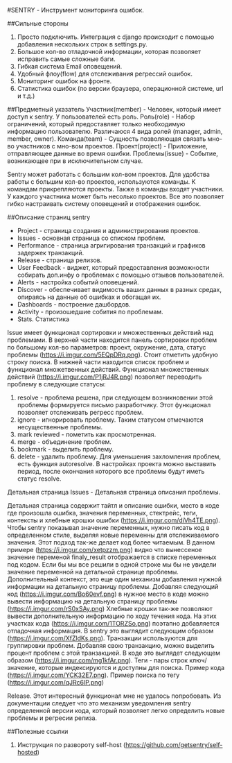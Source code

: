 #SENTRY - Инструмент мониторинга ошибок.


##Сильные стороны
1) Просто подключить. Интеграция с django происходит с помощью добавления нескольких строк в settings.py.
2) Большое кол-во отладочной информации, которая позволяет исправить самые сложные баги.
3) Гибкая система Email оповещений.
4) Удобный флоу(flow) для отслеживания регрессий ошибок.
5) Мониторинг ошибок на фронте.
6) Статистика ошибок (по версии браузера, операционной системе, url и т.д.)


##Предметный указатель
Участник(member) - Человек, который имеет доступ к sentry. У пользователей есть роль.
Роль(role) - Набор ограничений, который предоставляет только необходимую информацию пользователю. Различаюся 4 вида ролей (manager, admin, member, owner).
Команда(team) - Сущность позволяющая связать мно-во участников с мно-вом проектов.
Проект(project) - Приложение, отправляющее данные во время ошибки.
Проблемы(issue) - Событие, возникающее при в исключительном случае.

Sentry может работать с большим кол-вом проектов. Для удобства работы с большим кол-во проектов, используются команды. К командам прикрепляются проекты. Также в команды входят участники. У каждого участника может быть несолько проектов. Все это позволяет гибко настраивать систему оповещений и отображения ошибок.

##Описание страниц sentry
- Project - страница создания и администрирования проектов.
- Issues - основная страница со списком проблем.
- Performance - страница агригирования транзакций и графиков задержек транзакций.
- Release - страница релизов.
- User Feedback - виджет, который предоставления возможности собирать доп.инфу о проблемах с помощью отзывов пользователей.
- Alerts - настройка событий оповещений.
- Discover - обеспечивает видимость ваших данных в разных средах, опираясь на данные об ошибках и обогащая их.
- Dashboards - построение дашбордов.
- Activity - произошедшие собития по проблемам.
- Stats. Статистика

Issue имеет функционал сортировки и множественных действий над проблемами. В верхней части находится панель сортировки проблем по большому кол-во параметров: проект, окружение, дата, статус проблемы (https://i.imgur.com/5EQpDRq.png). Стоит отметить удобную строку поиска. 
В нижней части находится список проблем и функционал множетвенных действий. Функционал множественных действий (https://i.imgur.com/P1jRJ4R.png) позволяет переводить проблему в следующие статусы:
1) resolve - проблема решена, при следующем возникновении этой проблемы формируется письмо разработчику. Этот функционал позволяет отслеживать регресс проблем.
2) ignore - игнорировать проблему. Таким статусом отмечаются несущественные проблемы.
3) mark reviewed - пометить как просмотренная.
4) merge - объединение проблем.
5) bookmark - выделить проблему.
6) delete - удалить проблему.
Для уменьшения захломления проблем, есть функция autoresolve. В настройках проекта можно выставить период, после окончания которого все проблемы будут иметь статус resolve.

Детальная страница Issues - Детальная страница описания проблемы.

Детальная страница содержит тайтл и описание ошибки, место в коде где произошла ошибка, значения переменных, стектрейс, теги, контексты и хлебные крошки ошибки (https://i.imgur.com/diVh4TE.png).
Чтобы sentry показывал значение переменных, нужно писать код в определенном стиле, выделяя новые переменны для отслеживаемого значения. Этот подход так-же делает код более читаемым. В данном примере (https://i.imgur.com/xetpzzm.png) видно что вынессеное значение переменой finaly_result отображается в списке переменных под кодом. Если бы мы все решили в одной строке мы бы не увидели значение переменной на детальной странице проблемы.
Дополнительный контекст, это еще один механизм добавления нужной информации на детальную страницу проблемы. Добавляя следующий код (https://i.imgur.com/Bo60evf.png) в нужное место в коде можно вывести информацию на детальную страницу проблемы (https://i.imgur.com/rS0xSAy.png)
Хлебные крошки так-же позволяют вывести дополнительную информацию по ходу течения кода. На этих участках кода (https://i.imgur.com/1TORZSo.png) поэтапно добавляется отладочная информация. В sentry это выглядит следующим образом (https://i.imgur.com/XfZldKs.png). 
Транзакции используются для группировки проблем. Добавляя свою транзакцию, можно выделить процент проблем с этой транзакцией. В коде это выглядет следующем образом (https://i.imgur.com/mg1kfAr.png).
Теги - пары строк ключ/значение, которые индексируются и доступны для поиска. Пример кода (https://i.imgur.com/YCK32E7.png). Пример поиска по тегу (https://i.imgur.com/qJRc6lP.png)


Release. Этот интересный функционал мне не удалось попробовать. Из документации следует что это механизм уведомления sentry определенной версии кода, который позволяет легко определить новые проблемы и регресии релиза.


##Полезные ссылки
1) Инструкция по развороту self-host (https://github.com/getsentry/self-hosted)








